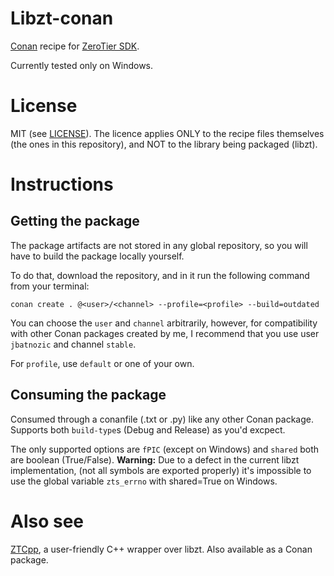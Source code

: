 # Libzt-conan
[Conan](https://conan.io/) recipe for [ZeroTier SDK](https://github.com/zerotier/libzt).

Currently tested only on Windows.

# License
MIT (see [LICENSE](https://github.com/jbatnozic/libzt-conan/blob/master/LICENSE)).
The licence applies ONLY to the recipe files themselves (the ones in this repository), and NOT to the library being packaged (libzt).

# Instructions

## Getting the package
The package artifacts are not stored in any global repository, so you will have to build the package locally yourself.

To do that, download the repository, and in it run the following command from your terminal:

```
conan create . @<user>/<channel> --profile=<profile> --build=outdated 
```

You can choose the `user` and `channel` arbitrarily, however, for compatibility with other Conan packages created by 
me, I recommend that you use user `jbatnozic` and channel `stable`.

For `profile`, use `default` or one of your own. 

## Consuming the package
Consumed through a conanfile (.txt or .py) like any other Conan package. Supports both `build-type`s (Debug and Release) as you'd excpect.

The only supported options are `fPIC` (except on Windows) and `shared` both are boolean (True/False). **Warning:** Due to a defect in the current libzt implementation,
(not all symbols are exported properly) it's impossible to use the global variable `zts_errno` with shared=True on Windows.

# Also see
[ZTCpp](https://github.com/jbatnozic/ztcpp), a user-friendly C++ wrapper over libzt. Also available as a Conan package.
